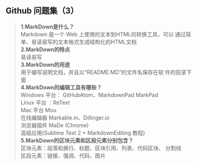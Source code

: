 ## Github 问题集（3）
>**1.MarkDown是什么？**  
	Markdown 是一个 Web 上使用的文本到HTML的转换工具，可以    通过简单、易读易写的文本格式生成结构化的HTML文档  
>**2.MarkDown的特点**  
	易读易写   
>**3.MarkDown的用途**  
	用于编写说明文档，并且以“README.MD”的文件名保存在软	     件的目录下面  
>**4.MarkDown的编辑工具有哪些？**  
	Windows 平台：  GitHubAtom、MarkdownPad MarkPad 	
  Linux 平台  ：ReText  
	Mac 平台  Mou   
	在线编辑器  Markable.in、Dillinger.io  
	浏览器插件  MaDe (Chrome)   
	高级应用(Sublime Text 2 + MarkdownEditing 教程)    
>**5.MarkDown的区块元素和区段元素分别包含？**  
	区块元素：段落和换行、标题、区块引用、列表、代码区块、      分割线  
	区段元素：链接、强调、代码、图片  
